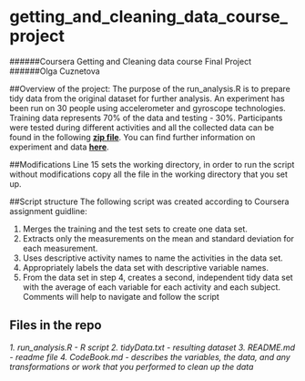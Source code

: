 # getting_and_cleaning_data_course_project
######Coursera Getting and Cleaning data course Final Project
######Olga Cuznetova



##Overview of the project: 
The purpose of the run_analysis.R is to prepare tidy data from the original dataset for further analysis. An experiment has been run on 30 people using  accelerometer and gyroscope technologies. Training data represents 70% of the data and testing - 30%. Participants were tested during different activities and all the collected data can be found in the following **[zip file](https://d396qusza40orc.cloudfront.net/getdata%2Fprojectfiles%2FUCI%20HAR%20Dataset.zip)**. 
You can find further information on experiment and data **[here](http://archive.ics.uci.edu/ml/datasets/Human+Activity+Recognition+Using+Smartphones)**. 

##Modifications
Line 15 sets the working directory, in order to run the script without modifications copy all the file in the working directory that you set up. 

##Script structure
The following script was created according to Coursera assignment guidline:
1. Merges the training and the test sets to create one data set.
2. Extracts only the measurements on the mean and standard deviation for each measurement. 
3. Uses descriptive activity names to name the activities in the data set.
4. Appropriately labels the data set with descriptive variable names.
5. From the data set in step 4, creates a second, independent tidy data set with the average of each variable for each activity and each subject.
Comments will help to navigate and follow the script

## Files in the repo
  *1. run_analysis.R - R script*
  *2. tidyData.txt - resulting dataset*
  *3. README.md - readme file*
  *4. CodeBook.md - describes the variables, the data, and any transformations or work that you performed to clean up the data*

